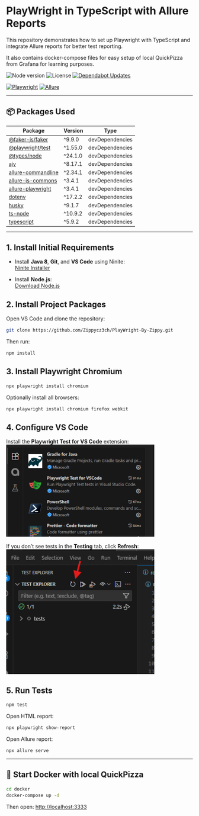 # PlayWright in TypeScript with Allure Reports

This repository demonstrates how to set up Playwright with TypeScript and integrate Allure reports for better test reporting.

It also contains docker-compose files for easy setup of local QuickPizza from Grafana for learning purposes.

![Node version](https://img.shields.io/badge/node-%3E%3D18-blue?logo=node.js)
![License](https://img.shields.io/badge/license-ISC-brightgreen)
[![Dependabot Updates ](https://github.com/Zippycz3ch/PlayWright-By-Zippy/actions/workflows/dependabot/dependabot-updates/badge.svg)](https://github.com/Zippycz3ch/PlayWright-By-Zippy/actions/workflows/dependabot/dependabot-updates)

[![Playwright](https://img.shields.io/npm/v/@playwright/test?color=blueviolet&label=playwright)](https://www.npmjs.com/package/@playwright/test)
[![Allure](https://img.shields.io/npm/v/allure-playwright?color=orange&label=allure-playwright)](https://www.npmjs.com/package/allure-playwright)

---

## 📦 Packages Used

| Package | Version | Type |
|---------|---------|------|
| [@faker-js/faker](https://www.npmjs.com/package/@faker-js/faker) | ^9.9.0 | devDependencies |
| [@playwright/test](https://www.npmjs.com/package/@playwright/test) | ^1.55.0 | devDependencies |
| [@types/node](https://www.npmjs.com/package/@types/node) | ^24.1.0 | devDependencies |
| [ajv](https://www.npmjs.com/package/ajv) | ^8.17.1 | devDependencies |
| [allure-commandline](https://www.npmjs.com/package/allure-commandline) | ^2.34.1 | devDependencies |
| [allure-js-commons](https://www.npmjs.com/package/allure-js-commons) | ^3.4.1 | devDependencies |
| [allure-playwright](https://www.npmjs.com/package/allure-playwright) | ^3.4.1 | devDependencies |
| [dotenv](https://www.npmjs.com/package/dotenv) | ^17.2.2 | devDependencies |
| [husky](https://www.npmjs.com/package/husky) | ^9.1.7 | devDependencies |
| [ts-node](https://www.npmjs.com/package/ts-node) | ^10.9.2 | devDependencies |
| [typescript](https://www.npmjs.com/package/typescript) | ^5.9.2 | devDependencies |

---

## 1. Install Initial Requirements

- Install **Java 8**, **Git**, and **VS Code** using Ninite:  
  [Ninite Installer](https://ninite.com/adoptjavax8-git-vscode/)

- Install **Node.js**:  
  [Download Node.js](https://nodejs.org/en/download)

## 2. Install Project Packages

Open VS Code and clone the repository:

```bash
git clone https://github.com/Zippycz3ch/PlayWright-By-Zippy.git
```

Then run:

```bash
npm install
```

## 3. Install Playwright Chromium

```bash
npx playwright install chromium
```

Optionally install all browsers:

```bash
npx playwright install chromium firefox webkit
```

## 4. Configure VS Code

Install the **Playwright Test for VS Code** extension:  
<img src="wiki/extentions.png" alt="Playwright Extension" width="400"/>

If you don’t see tests in the **Testing** tab, click **Refresh**:  
<img src="wiki/image.png" alt="Refresh Tests" width="400"/>

## 5. Run Tests

```bash
npm test
```

Open HTML report:

```bash
npx playwright show-report
```

Open Allure report:

```bash
npx allure serve
```

---

## 🚀 Start Docker with local QuickPizza

```bash
cd docker
docker-compose up -d
```

Then open: [http://localhost:3333](http://localhost:3333)
